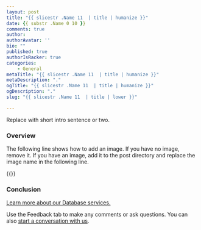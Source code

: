 ```yaml
---
layout: post
title: "{{ slicestr .Name 11  | title | humanize }}"
date: {{ substr .Name 0 10 }}
comments: true
author:
authorAvatar: ''
bio: ""
published: true
authorIsRacker: true
categories:
    - General
metaTitle: "{{ slicestr .Name 11  | title | humanize }}"
metaDescription: "."
ogTitle: "{{ slicestr .Name 11  | title | humanize }}"
ogDescription: "."
slug: "{{ slicestr .Name 11  | title | lower }}"

---
```


Replace with short intro sentence or two.

<!--more-->

### Overview

The following line shows how to add an image.  If you have no image, remove it.
If you have an image, add it to the post directory and replace the image name in the following line.

{{<img src="Picture1.png" title="" alt="">}}

### Conclusion

<a class="cta purple" id="cta" href="https://www.rackspace.com/data/database">Learn more about our Database services.</a>

Use the Feedback tab to make any comments or ask questions. You can also
[start a conversation with us](https://www.rackspace.com/contact).
